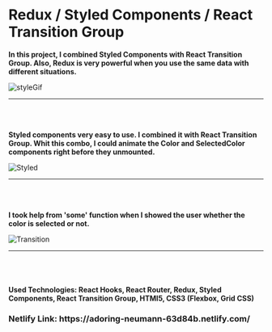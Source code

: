 <h1>Redux / Styled Components / React Transition Group</h1>

<strong>In this project, I combined Styled Components with React Transition Group. Also, Redux is very powerful when you use the same data with different situations.</strong>

![styleGif](https://user-images.githubusercontent.com/57728302/73719775-617d8c00-46ee-11ea-9718-07e10b05ed50.gif)



<hr/> 
<br/><br/>

<strong>Styled components very easy to use. I combined it with React Transition Group. Whit this combo, I could animate the Color and SelectedColor components right before they unmounted. </strong>

![Styled](https://user-images.githubusercontent.com/57728302/73719608-f2079c80-46ed-11ea-8cd5-ca6f6cbb8111.JPG)


<hr/> 
<br/><br/>

<strong>I took help from 'some' function when I showed the user whether the color is selected or not. </strong>

![Transition](https://user-images.githubusercontent.com/57728302/73720283-93432280-46ef-11ea-8953-85066268b4bd.JPG)



<hr/> 
<br/><br/>

<h4>Used Technologies: React Hooks, React Router, Redux, Styled Components, React Transition Group, HTMl5, CSS3 (Flexbox, Grid CSS) </h4>
<h3>Netlify Link: https://adoring-neumann-63d84b.netlify.com/</h3>
